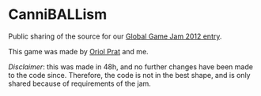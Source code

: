 CanniBALLism
======

Public sharing of the source for our [Global Game Jam 2012 entry](http://archive.globalgamejam.org/2012/canniballism).

This game was made by [Oriol Prat](http://twitter.com/uriprat) and me.

*Disclaimer*: this was made in 48h, and no further changes have been made to the code since. Therefore, the code is not in the best shape, and is only shared because of requirements of the jam.
